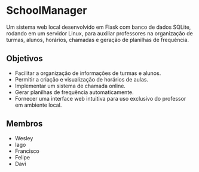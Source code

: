 # SchoolManager  

Um sistema web local desenvolvido em Flask com banco de dados SQLite, rodando em um servidor Linux, para auxiliar professores na organização de turmas, alunos, horários, chamadas e geração de planilhas de frequência.

## Objetivos
- Facilitar a organização de informações de turmas e alunos.
- Permitir a criação e visualização de horários de aulas.
- Implementar um sistema de chamada online.
- Gerar planilhas de frequência automaticamente.
- Fornecer uma interface web intuitiva para uso exclusivo do professor em ambiente local.

## Membros
- Wesley
- Iago
- Francisco
- Felipe
- Davi